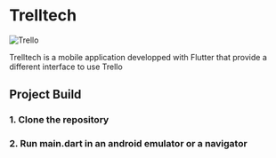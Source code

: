 # Trelltech

![Trello](https://github.com/EpitechMscProPromo2026/T-DEV-600-TLS_12/assets/144674641/b3613597-45fd-4e5d-a410-01b00976a57f)

Trelltech is a mobile application developped with Flutter that provide a different interface to use Trello

## Project Build

### 1. Clone the repository

### 2. Run main.dart in an android emulator or a navigator

